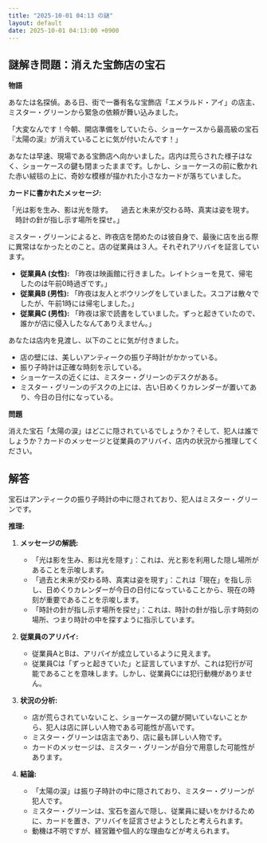 ```yaml
---
title: "2025-10-01 04:13 の謎"
layout: default
date: 2025-10-01 04:13:00 +0900
---
```

## 謎解き問題：消えた宝飾店の宝石

**物語**

あなたは名探偵。ある日、街で一番有名な宝飾店「エメラルド・アイ」の店主、ミスター・グリーンから緊急の依頼が舞い込みました。

「大変なんです！今朝、開店準備をしていたら、ショーケースから最高級の宝石『太陽の涙』が消えていることに気が付いたんです！」

あなたは早速、現場である宝飾店へ向かいました。店内は荒らされた様子はなく、ショーケースの鍵も閉まったままです。しかし、ショーケースの前に敷かれた赤い絨毯の上に、奇妙な模様が描かれた小さなカードが落ちていました。

**カードに書かれたメッセージ:**

「光は影を生み、影は光を隠す。
　過去と未来が交わる時、真実は姿を現す。
　時計の針が指し示す場所を探せ。」

ミスター・グリーンによると、昨夜店を閉めたのは彼自身で、最後に店を出る際に異常はなかったとのこと。店の従業員は３人。それぞれアリバイを証言しています。

*   **従業員A (女性):** 「昨夜は映画館に行きました。レイトショーを見て、帰宅したのは午前0時過ぎです。」
*   **従業員B (男性):** 「昨夜は友人とボウリングをしていました。スコアは散々でしたが、午前1時には帰宅しました。」
*   **従業員C (男性):** 「昨夜は家で読書をしていました。ずっと起きていたので、誰かが店に侵入したなんてありえません。」

あなたは店内を見渡し、以下のことに気が付きました。

*   店の壁には、美しいアンティークの振り子時計がかかっている。
*   振り子時計は正確な時刻を示している。
*   ショーケースの近くには、ミスター・グリーンのデスクがある。
*   ミスター・グリーンのデスクの上には、古い日めくりカレンダーが置いてあり、今日の日付になっている。

**問題**

消えた宝石「太陽の涙」はどこに隠されているでしょうか？そして、犯人は誰でしょうか？カードのメッセージと従業員のアリバイ、店内の状況から推理してください。

## 解答

宝石はアンティークの振り子時計の中に隠されており、犯人はミスター・グリーンです。

**推理:**

1.  **メッセージの解読:**
    *   「光は影を生み、影は光を隠す」：これは、光と影を利用した隠し場所があることを示唆します。
    *   「過去と未来が交わる時、真実は姿を現す」：これは「現在」を指し示し、日めくりカレンダーが今日の日付になっていることから、現在の時刻が重要であることを示唆します。
    *   「時計の針が指し示す場所を探せ」：これは、時計の針が指し示す時刻の場所、つまり時計の中を探すように指示しています。

2.  **従業員のアリバイ:**
    *   従業員AとBは、アリバイが成立しているように見えます。
    *   従業員Cは「ずっと起きていた」と証言していますが、これは犯行が可能であることを意味します。しかし、従業員Cには犯行動機がありません。

3.  **状況の分析:**
    *   店が荒らされていないこと、ショーケースの鍵が開いていないことから、犯人は店に詳しい人物である可能性が高いです。
    *   ミスター・グリーンは店主であり、店に最も詳しい人物です。
    *   カードのメッセージは、ミスター・グリーンが自分で用意した可能性があります。

4.  **結論:**
    *   「太陽の涙」は振り子時計の中に隠されており、ミスター・グリーンが犯人です。
    *   ミスター・グリーンは、宝石を盗んで隠し、従業員に疑いをかけるために、カードを置き、アリバイを証言させようとしたと考えられます。
    *   動機は不明ですが、経営難や個人的な理由などが考えられます。
